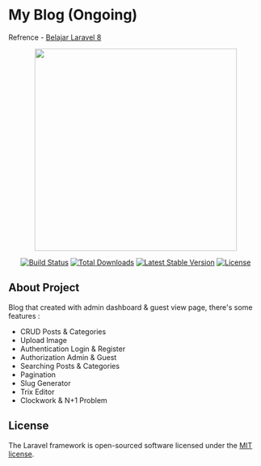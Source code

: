 # My Blog (Ongoing)

Refrence - [Belajar Laravel 8 ](https://www.youtube.com/playlist?list=PLFIM0718LjIWiihbBIq-SWPU6b6x21Q_2)

<p align="center"><a href="https://laravel.com" target="_blank"><img src="https://raw.githubusercontent.com/laravel/art/master/logo-lockup/5%20SVG/2%20CMYK/1%20Full%20Color/laravel-logolockup-cmyk-red.svg" width="400"></a></p>

<p align="center">
<a href="https://travis-ci.org/laravel/framework"><img src="https://travis-ci.org/laravel/framework.svg" alt="Build Status"></a>
<a href="https://packagist.org/packages/laravel/framework"><img src="https://img.shields.io/packagist/dt/laravel/framework" alt="Total Downloads"></a>
<a href="https://packagist.org/packages/laravel/framework"><img src="https://img.shields.io/packagist/v/laravel/framework" alt="Latest Stable Version"></a>
<a href="https://packagist.org/packages/laravel/framework"><img src="https://img.shields.io/packagist/l/laravel/framework" alt="License"></a>
</p>

## About Project

Blog that created with admin dashboard & guest view page, there's some features :
- CRUD Posts & Categories
- Upload Image
- Authentication Login & Register
- Authorization Admin & Guest
- Searching Posts & Categories
- Pagination
- Slug Generator
- Trix Editor
- Clockwork & N+1 Problem

## License

The Laravel framework is open-sourced software licensed under the [MIT license](https://opensource.org/licenses/MIT).
